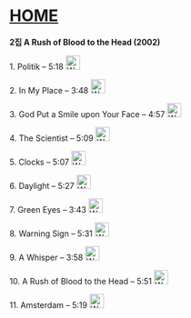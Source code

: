 # [HOME](https://github.com/GeekInTheClass/Coldplay/blob/master/README.md#album-history)

**2집 A Rush of Blood to the Head (2002)**

<p>1. Politik – 5:18 <a href="https://www.youtube.com/watch?v=tHlYLt7Vt2c">
<img border="0" alt="W3Schools" src="https://cdn1.iconfinder.com/data/icons/logotypes/32/youtube-128.png" width="25" height="25">
</a></p>

<p>2. In My Place – 3:48 <a href="https://www.youtube.com/watch?v=gnIZ7RMuLpU">
<img border="0" alt="W3Schools" src="https://cdn1.iconfinder.com/data/icons/logotypes/32/youtube-128.png" width="25" height="25">
</a></p>

<p>3. God Put a Smile upon Your Face – 4:57 <a href="https://www.youtube.com/watch?v=qhIVgSoJVRc">
<img border="0" alt="W3Schools" src="https://cdn1.iconfinder.com/data/icons/logotypes/32/youtube-128.png" width="25" height="25">
</a></p>

<p>4. The Scientist – 5:09 <a href="https://www.youtube.com/watch?v=RB-RcX5DS5A">
<img border="0" alt="W3Schools" src="https://cdn1.iconfinder.com/data/icons/logotypes/32/youtube-128.png" width="25" height="25">
</a></p>

<p>5. Clocks – 5:07 <a href="https://www.youtube.com/watch?v=d020hcWA_Wg">
<img border="0" alt="W3Schools" src="https://cdn1.iconfinder.com/data/icons/logotypes/32/youtube-128.png" width="25" height="25">
</a></p>

<p>6. Daylight – 5:27 <a href="https://www.youtube.com/watch?v=LSz8iqz2zbU">
<img border="0" alt="W3Schools" src="https://cdn1.iconfinder.com/data/icons/logotypes/32/youtube-128.png" width="25" height="25">
</a></p>

<p>7. Green Eyes – 3:43 <a href="https://www.youtube.com/watch?v=whqebes2EFo">
<img border="0" alt="W3Schools" src="https://cdn1.iconfinder.com/data/icons/logotypes/32/youtube-128.png" width="25" height="25">
</a></p>

<p>8. Warning Sign – 5:31 <a href="https://www.youtube.com/watch?v=DevcRG727DM">
<img border="0" alt="W3Schools" src="https://cdn1.iconfinder.com/data/icons/logotypes/32/youtube-128.png" width="25" height="25">
</a></p>

<p>9. A Whisper – 3:58 <a href="https://www.youtube.com/watch?v=TJ2hf36gqCY">
<img border="0" alt="W3Schools" src="https://cdn1.iconfinder.com/data/icons/logotypes/32/youtube-128.png" width="25" height="25">
</a></p>

<p>10. A Rush of Blood to the Head – 5:51 <a href="https://www.youtube.com/watch?v=fC26XpXjSVw">
<img border="0" alt="W3Schools" src="https://cdn1.iconfinder.com/data/icons/logotypes/32/youtube-128.png" width="25" height="25">
</a></p>

<p>11. Amsterdam – 5:19 <a href="https://www.youtube.com/watch?v=W7Lmi_uemSc">
<img border="0" alt="W3Schools" src="https://cdn1.iconfinder.com/data/icons/logotypes/32/youtube-128.png" width="25" height="25">
</a></p>